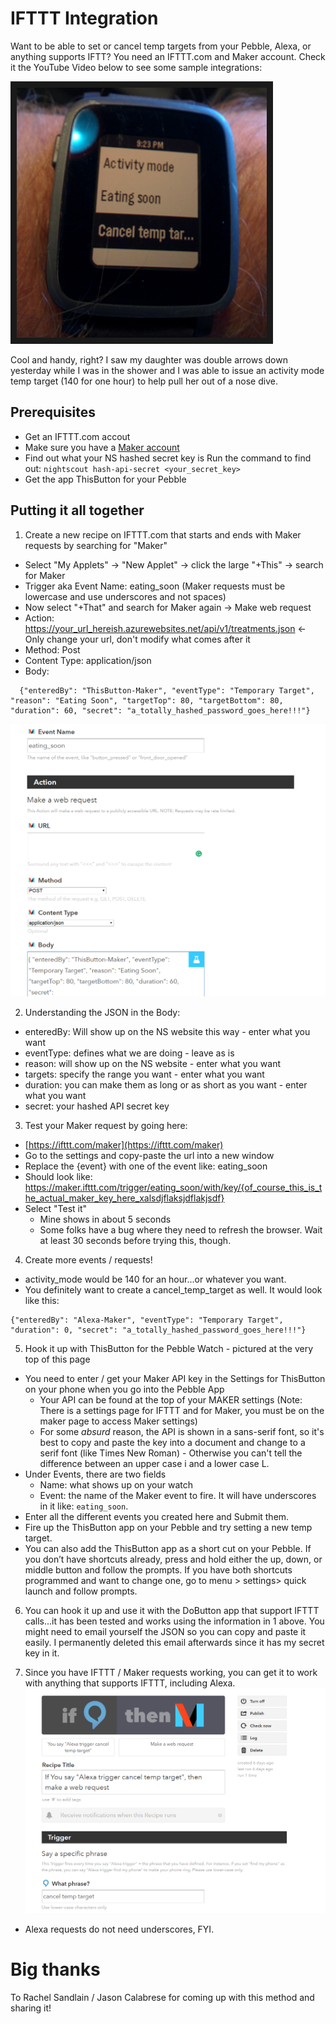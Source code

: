 # IFTTT Integration

Want to be able to set or cancel temp targets from your Pebble, Alexa, or anything supports IFTT?  You need an IFTTT.com and Maker account.  Check it the YouTube Video below to see some sample integrations:

<a href="https://youtu.be/0ck23JTa2Wk" target="_blank"><img src="../../Images/PebbleTempTargets.png" alt="Pebble and OpenAps" width="400" height="400" border="10" title="Click on the hairy arm to watch how it works!" /></a>

Cool and handy, right?  I saw my daughter was double arrows down yesterday while I was in the shower and I was able to issue an activity mode temp target (140 for one hour) to help pull her out of a nose dive.

## Prerequisites
* Get an IFTTT.com accout
* Make sure you have a [Maker account](https://ifttt.com/maker)
* Find out what your NS hashed secret key is
  Run the command to find out: `nightscout hash-api-secret <your_secret_key>`
* Get the app ThisButton for your Pebble

## Putting it all together
1. Create a new recipe on IFTTT.com that starts and ends with Maker requests by searching for "Maker"
  * Select "My Applets" -> "New Applet" -> click the large "+This" -> search for Maker
  * Trigger aka Event Name: eating_soon (Maker requests must be lowercase and use underscores and not spaces)
  * Now select "+That" and search for Maker again -> Make web request
  * Action:  https://your_url_hereish.azurewebsites.net/api/v1/treatments.json <- Only change your url, don't modify what comes after it
  * Method: Post
  * Content Type: application/json
  * Body:
```
  {"enteredBy": "ThisButton-Maker", "eventType": "Temporary Target", "reason": "Eating Soon", "targetTop": 80, "targetBottom": 80, "duration": 60, "secret": "a_totally_hashed_password_goes_here!!!"}
```
![Maker Request](../../Images/maker_request.png)

2. Understanding the JSON in the Body:
  * enteredBy: Will show up on the NS website this way - enter what you want
  * eventType: defines what we are doing - leave as is
  * reason: will show up on the NS website - enter what you want
  * targets: specify the range you want - enter what you want
  * duration: you can make them as long or as short as you want - enter what you want
  * secret: your hashed API secret key

3. Test your Maker request by going here:
  * [https://ifttt.com/maker](https://ifttt.com/maker)
  * Go to the settings and copy-paste the url into a new window
  * Replace the {event} with one of the event like: eating_soon
  * Should look like: https://maker.ifttt.com/trigger/eating_soon/with/key/{of_course_this_is_the_actual_maker_key_here_xalsdjflaksjdflakjsdf}
  * Select "Test it"
    * Mine shows in about 5 seconds
    * Some folks have a bug where they need to refresh the browser.  Wait at least 30 seconds before trying this, though.

4. Create more events / requests!
  * activity_mode would be 140 for an hour...or whatever you want.  
  * You definitely want to create a cancel_temp_target as well.  It would look like this:
```
{"enteredBy": "Alexa-Maker", "eventType": "Temporary Target", "duration": 0, "secret": "a_totally_hashed_password_goes_here!!!"}
```

5. Hook it up with ThisButton for the Pebble Watch - pictured at the very top of this page
  * You need to enter / get your Maker API key in the Settings for ThisButton on your phone when you go into the Pebble App
     * Your API can be found at the top of your MAKER settings (Note: There is a settings page for IFTTT and for Maker, you must be on the maker page to access Maker settings)
     * For some _absurd_ reason, the API is shown in a sans-serif font, so it's best to copy and paste the key into a document and change to a serif font (like Times New Roman) - Otherwise you can't tell the difference between an upper case i and a lower case L.
  * Under Events, there are two fields
     * Name: what shows up on your watch
     * Event: the name of the Maker event to fire.  It will have underscores in it like: `eating_soon`.
 * Enter all the different events you created here and Submit them.
 * Fire up the ThisButton app on your Pebble and try setting a new temp target.
 * You can also add the ThisButton app as a short cut on your Pebble. If you don’t have shortcuts already, press and hold either the up, down, or middle button and follow the prompts. If you have both shortcuts programmed and want to change one, go to menu > settings> quick launch and follow prompts.

6. You can hook it up and use it with the DoButton app that support IFTTT calls...it has been tested and works using the information in 1 above.  You might need to email yourself the JSON so you can copy and paste it easily.  I permanently deleted this email afterwards since it has my secret key in it.

7. Since you have IFTTT / Maker requests working, you can get it to work with anything that supports IFTTT, including Alexa.
  ![Maker Request](../../Images/alexa_maker.png)
  * Alexa requests do not need underscores, FYI.


# Big thanks
To Rachel Sandlain / Jason Calabrese for coming up with this method and sharing it!
